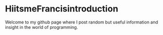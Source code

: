 # HiitsmeFrancisintroduction

Welcome to my github page where I post random but useful information and insight in the world of programming. 
